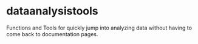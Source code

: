 # dataanalysistools
Functions and Tools for quickly jump into analyzing data without having to come back to documentation pages.
